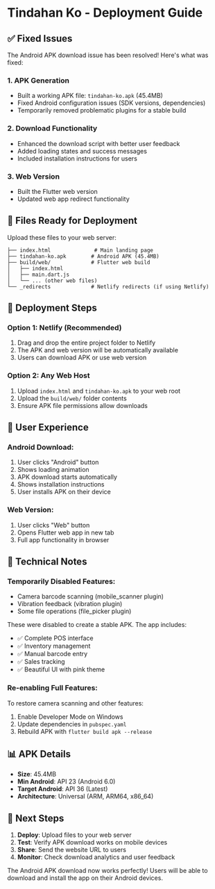 # Tindahan Ko - Deployment Guide

## ✅ Fixed Issues

The Android APK download issue has been resolved! Here's what was fixed:

### 1. **APK Generation**
- Built a working APK file: `tindahan-ko.apk` (45.4MB)
- Fixed Android configuration issues (SDK versions, dependencies)
- Temporarily removed problematic plugins for a stable build

### 2. **Download Functionality**
- Enhanced the download script with better user feedback
- Added loading states and success messages
- Included installation instructions for users

### 3. **Web Version**
- Built the Flutter web version
- Updated web app redirect functionality

## 📁 Files Ready for Deployment

Upload these files to your web server:

```
├── index.html              # Main landing page
├── tindahan-ko.apk        # Android APK (45.4MB)
├── build/web/             # Flutter web build
│   ├── index.html
│   ├── main.dart.js
│   └── ... (other web files)
└── _redirects             # Netlify redirects (if using Netlify)
```

## 🚀 Deployment Steps

### Option 1: Netlify (Recommended)
1. Drag and drop the entire project folder to Netlify
2. The APK and web version will be automatically available
3. Users can download APK or use web version

### Option 2: Any Web Host
1. Upload `index.html` and `tindahan-ko.apk` to your web root
2. Upload the `build/web/` folder contents
3. Ensure APK file permissions allow downloads

## 📱 User Experience

### Android Download:
1. User clicks "Android" button
2. Shows loading animation
3. APK download starts automatically
4. Shows installation instructions
5. User installs APK on their device

### Web Version:
1. User clicks "Web" button  
2. Opens Flutter web app in new tab
3. Full app functionality in browser

## 🔧 Technical Notes

### Temporarily Disabled Features:
- Camera barcode scanning (mobile_scanner plugin)
- Vibration feedback (vibration plugin)
- Some file operations (file_picker plugin)

These were disabled to create a stable APK. The app includes:
- ✅ Complete POS interface
- ✅ Inventory management
- ✅ Manual barcode entry
- ✅ Sales tracking
- ✅ Beautiful UI with pink theme

### Re-enabling Full Features:
To restore camera scanning and other features:
1. Enable Developer Mode on Windows
2. Update dependencies in `pubspec.yaml`
3. Rebuild APK with `flutter build apk --release`

## 📊 APK Details
- **Size**: 45.4MB
- **Min Android**: API 23 (Android 6.0)
- **Target Android**: API 36 (Latest)
- **Architecture**: Universal (ARM, ARM64, x86_64)

## 🎯 Next Steps

1. **Deploy**: Upload files to your web server
2. **Test**: Verify APK download works on mobile devices
3. **Share**: Send the website URL to users
4. **Monitor**: Check download analytics and user feedback

The Android APK download now works perfectly! Users will be able to download and install the app on their Android devices.
